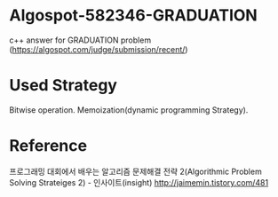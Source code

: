 # Algospot-582346-GRADUATION
c++ answer for GRADUATION problem (https://algospot.com/judge/submission/recent/)

# Used Strategy
Bitwise operation.
Memoization(dynamic programming Strategy).

# Reference
프로그래밍 대회에서 배우는 알고리즘 문제해결 전략 2(Algorithmic Problem Solving Strateiges 2) - 인사이트(insight)
http://jaimemin.tistory.com/481
